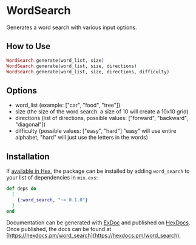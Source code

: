# WordSearch

Generates a word search with various input options.

## How to Use

```elixir
WordSearch.generate(word_list, size)
WordSearch.generate(word_list, size, directions)
WordSearch.generate(word_list, size, directions, difficulty)
```

## Options
- word_list (example: ["car", "food", "tree"])
- size (the size of the word search. a size of 10 will create a 10x10 grid)
- directions (list of directions, possible values: ["forward", "backward", "diagonal"])
- difficulty (possible values: ["easy", "hard"] "easy" will use entire alphabet, "hard" will just use the letters in the words)


## Installation

If [available in Hex](https://hex.pm/docs/publish), the package can be installed
by adding `word_search` to your list of dependencies in `mix.exs`:

```elixir
def deps do
  [
    {:word_search, "~> 0.1.0"}
  ]
end
```

Documentation can be generated with [ExDoc](https://github.com/elixir-lang/ex_doc)
and published on [HexDocs](https://hexdocs.pm). Once published, the docs can
be found at [https://hexdocs.pm/word_search](https://hexdocs.pm/word_search).

